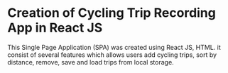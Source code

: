 # Creation of Cycling Trip Recording App in React JS

This Single Page Application (SPA) was created using React JS, HTML. it consist of several features which allows users add cycling trips, sort by distance, remove, save and load trips from local storage.
